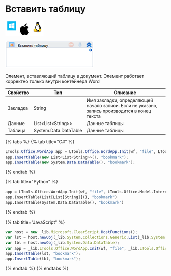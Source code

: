 # Вставить таблицу

![](<../../../.gitbook/assets/image (100) (1) (1) (1) (1) (1) (6).png>)

![](<../../../.gitbook/assets/image (130).png>)

Элемент, вставляющий таблицу в документ. Элемент работает корректно только внутри контейнера Word

| Свойство | Тип                   | Описание                                                                                      |
| -------- | --------------------- | --------------------------------------------------------------------------------------------- |
| Закладка | String                | Имя закладки, определяющей начало записи. Если не указано, запись производится в конец текста |
| Данные   | List\<List\<String>>  | Данные таблицы                                                                                |
| Таблица  | System.Data.DataTable | Данные таблицы                                                                                |

{% tabs %}
{% tab title="C#" %}
```csharp
LTools.Office.WordApp app = LTools.Office.WordApp.Init(wf, "file", LTools.Office.Model.InteropTypes.DX);
app.InsertTable(new List<List<String>>(), "bookmark");
app.InsertTable(new System.Data.DataTable(), "bookmark");
```
{% endtab %}

{% tab title="Python" %}
```python
app = LTools.Office.WordApp.Init(wf, "file", LTools.Office.Model.InteropTypes.DX)
app.InsertTable(List[List[String]](), "bookmark")
app.InsertTable(System.Data.DataTable(), "bookmark")
```
{% endtab %}

{% tab title="JavaScript" %}
```javascript
var host = new _lib.Microsoft.ClearScript.HostFunctions();
var lst = host.newObj(_lib.System.Collections.Generic.List(_lib.System.Collections.Generic.List(_lib.System.String)));
var tbl = host.newObj(_lib.System.Data.DataTable);
var app = _lib.LTools.Office.WordApp.Init(wf, "file", _lib.LTools.Office.Model.InteropTypes.DX);
app.InsertTable(lst, "bookmark");
app.InsertTable(tbl, "bookmark");
```
{% endtab %}
{% endtabs %}
